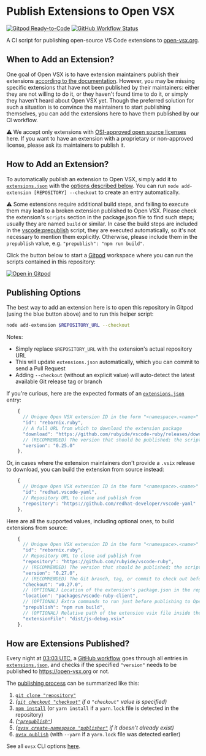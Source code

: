 # Publish Extensions to Open VSX

[![Gitpod Ready-to-Code](https://img.shields.io/badge/Gitpod-ready--to--code-blue?logo=gitpod)](https://gitpod.io/#https://github.com/open-vsx/publish-extensions)
[![GitHub Workflow Status](https://github.com/open-vsx/publish-extensions/workflows/Publish%20extensions%20to%20open-vsx.org/badge.svg)](https://github.com/open-vsx/publish-extensions/actions?query=workflow%3A%22Publish+extensions+to+open-vsx.org%22)

A CI script for publishing open-source VS Code extensions to [open-vsx.org](https://open-vsx.org).

## When to Add an Extension?

One goal of Open VSX is to have extension maintainers publish their extensions [according to the documentation](https://github.com/eclipse/openvsx/wiki/Publishing-Extensions). However, you may be missing specific extensions that have not been published by their maintainers: either they are not willing to do it, or they haven't found time to do it, or simply they haven't heard about Open VSX yet. Though the preferred solution for such a situation is to convince the maintainers to start publishing themselves, you can add the extensions here to have them published by our CI workflow.

⚠️ We accept only extensions with [OSI-approved open source licenses](https://opensource.org/licenses) here. If you want to have an extension with a proprietary or non-approved license, please ask its maintainers to publish it.

## How to Add an Extension?

To automatically publish an extension to Open VSX, simply add it to [`extensions.json`](./extensions.json) with the [options described below](#publishing-options). You can run `node add-extension [REPOSITORY] --checkout` to create an entry automatically.

⚠️ Some extensions require additional build steps, and failing to execute them may lead to a broken extension published to Open VSX. Please check the extension's `scripts` section in the package.json file to find such steps; usually they are named `build` or similar. In case the build steps are included in the [vscode:prepublish](https://code.visualstudio.com/api/working-with-extensions/publishing-extension#prepublish-step) script, they are executed automatically, so it's not necessary to mention them explicitly. Otherwise, please include them in the `prepublish` value, e.g. `"prepublish": "npm run build"`.

Click the button below to start a [Gitpod](https://gitpod.io) workspace where you can run the scripts contained in this repository:

[![Open in Gitpod](https://gitpod.io/button/open-in-gitpod.svg)](https://gitpod.io/#https://github.com/open-vsx/publish-extensions)

## Publishing Options

The best way to add an extension here is to open this repository in Gitpod (using the blue button above) and to run this helper script:

```bash
node add-extension $REPOSITORY_URL --checkout
```

Notes:
- Simply replace `$REPOSITORY_URL` with the extension's actual repository URL
- This will update `extensions.json` automatically, which you can commit to send a Pull Request
- Adding `--checkout` (without an explicit value) will auto-detect the latest available Git release tag or branch

If you're curious, here are the expected formats of an [`extensions.json`](./extensions.json) entry:

```js
    {
      // Unique Open VSX extension ID in the form "<namespace>.<name>"
      "id": "rebornix.ruby",
      // A full URL from which to download the extension package
      "download": "https://github.com/rubyide/vscode-ruby/releases/download/v0.25.0/ruby-0.25.0.vsix",
      // (RECOMMENDED) The version that should be published; the script compares this version with the latest published version
      "version": "0.25.0"
    },
```

Or, in cases where the extension maintainers don't provide a `.vsix` release to download, you can build the extension from source instead:


```js
    {
      // Unique Open VSX extension ID in the form "<namespace>.<name>"
      "id": "redhat.vscode-yaml",
      // Repository URL to clone and publish from
      "repository": "https://github.com/redhat-developer/vscode-yaml"
    },
```

Here are all the supported values, including optional ones, to build extensions from source:

```js
    {
      // Unique Open VSX extension ID in the form "<namespace>.<name>"
      "id": "rebornix.ruby",
      // Repository URL to clone and publish from
      "repository": "https://github.com/rubyide/vscode-ruby",
      // (RECOMMENDED) The version that should be published; the script compares this version with the latest published version
      "version": "0.27.0",
      // (RECOMMENDED) The Git branch, tag, or commit to check out before publishing (defaults to the repository's default branch)
      "checkout": "v0.27.0",
      // (OPTIONAL) Location of the extension's package.json in the repository (defaults to the repository's root directory)
      "location": "packages/vscode-ruby-client",
      // (OPTIONAL) Extra commands to run just before publishing to Open VSX (i.e. after "yarn/npm install", but before "vscode:prepublish")
      "prepublish": "npm run build",
      // (OPTIONAL) Relative path of the extension vsix file inside the git repo (i.e. when it is built by prepublish commands
      "extensionFile": "dist/js-debug.vsix"
    },
```


## How are Extensions Published?

Every night at [03:03 UTC](https://github.com/open-vsx/publish-extensions/blob/e70fb554a5c265e53f44605dbd826270b860694b/.github/workflows/publish-extensions.yml#L3-L6), a [GitHub workflow](https://github.com/open-vsx/publish-extensions/blob/e70fb554a5c265e53f44605dbd826270b860694b/.github/workflows/publish-extensions.yml#L9-L21) goes through all entries in [`extensions.json`](./extensions.json), and checks if the specified `"version"` needs to be published to https://open-vsx.org or not.

The [publishing process](https://github.com/open-vsx/publish-extensions/blob/d2df425a84093023f4ee164592f2491c32166297/publish-extensions.js#L58-L87) can be summarized like this:

1. [`git clone "repository"`](https://github.com/open-vsx/publish-extensions/blob/d2df425a84093023f4ee164592f2491c32166297/publish-extensions.js#L61)
2. _([`git checkout "checkout"`](https://github.com/open-vsx/publish-extensions/blob/d2df425a84093023f4ee164592f2491c32166297/publish-extensions.js#L63) if a `"checkout"` value is specified)_
3. [`npm install`](https://github.com/open-vsx/publish-extensions/blob/d2df425a84093023f4ee164592f2491c32166297/publish-extensions.js#L68) (or `yarn install` if a `yarn.lock` file is detected in the repository)
4. _([`"prepublish"`](https://github.com/open-vsx/publish-extensions/blob/d2df425a84093023f4ee164592f2491c32166297/publish-extensions.js#L70))_
5. _([`ovsx create-namespace "publisher"`](https://github.com/open-vsx/publish-extensions/blob/d2df425a84093023f4ee164592f2491c32166297/publish-extensions.js#L75) if it doesn't already exist)_
6. [`ovsx publish`](https://github.com/open-vsx/publish-extensions/blob/d2df425a84093023f4ee164592f2491c32166297/publish-extensions.js#L86) (with `--yarn` if a `yarn.lock` file was detected earlier)

See all `ovsx` CLI options [here](https://github.com/eclipse/openvsx/blob/master/cli/README.md).
